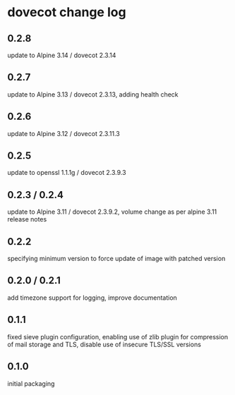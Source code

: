 # dovecot change log

## 0.2.8
update to Alpine 3.14 / dovecot 2.3.14

## 0.2.7
update to Alpine 3.13 / dovecot 2.3.13, adding health check

## 0.2.6
update to Alpine 3.12 / dovecot 2.3.11.3

## 0.2.5
update to openssl 1.1.1g / dovecot 2.3.9.3

## 0.2.3 / 0.2.4
update to Alpine 3.11 / dovecot 2.3.9.2, volume change as per alpine 3.11 release notes

## 0.2.2
specifying minimum version to force update of image with patched version

## 0.2.0 / 0.2.1
add timezone support for logging, improve documentation

## 0.1.1
fixed sieve plugin configuration, enabling use of zlib plugin for compression of
mail storage and TLS, disable use of insecure TLS/SSL versions

## 0.1.0
initial packaging

